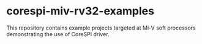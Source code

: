 # corespi-miv-rv32-examples

This repository contains example projects targeted at Mi-V soft processors demonstrating the use of CoreSPI driver.
